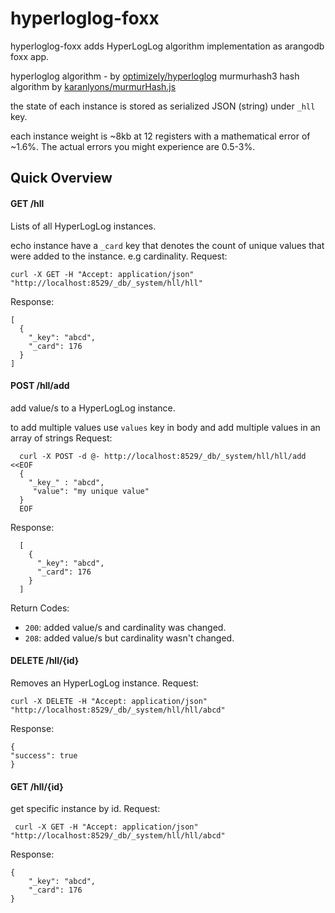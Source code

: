 # hyperloglog-foxx

hyperloglog-foxx adds HyperLogLog algorithm implementation as arangodb foxx app.

hyperloglog algorithm - by [optimizely/hyperloglog](https://github.com/optimizely/hyperloglog)
murmurhash3 hash algorithm by [karanlyons/murmurHash.js](http://github.com/karanlyons/murmurHash.js)

the state of each instance is stored as serialized JSON (string) under `_hll` key.

each instance weight is ~8kb at 12 registers with a mathematical error of ~1.6%.
 The actual errors you might experience are 0.5-3%.

## Quick Overview

#### GET /hll
 Lists of all HyperLogLog instances.
 
 echo instance have a `_card` key that denotes the count of unique
  values that were added to the instance. e.g cardinality.
 Request:
 
    curl -X GET -H "Accept: application/json" "http://localhost:8529/_db/_system/hll/hll"
 Response:
 
    [
      {
        "_key": "abcd",
        "_card": 176
      }
    ]
 
 
#### POST /hll/add
 add value/s to a HyperLogLog instance.

 to add multiple values use `values` key in body and add multiple values in an array of strings
   Request:
   
      curl -X POST -d @- http://localhost:8529/_db/_system/hll/hll/add <<EOF
      { 
        "_key_" : "abcd",
         "value": "my unique value"
      }
      EOF
   Response:
   
      [
        {
          "_key": "abcd",
          "_card": 176
        }
      ]
   Return Codes:

   - `200`: added value/s and cardinality was changed.
   - `208`: added value/s but cardinality wasn't changed.
   
   
#### DELETE /hll/{id}
 Removes an HyperLogLog instance.
  Request:
  
    curl -X DELETE -H "Accept: application/json" "http://localhost:8529/_db/_system/hll/hll/abcd"
  Response:
  
    {
    "success": true
    }
  
   
#### GET /hll/{id}
 get specific instance by id.
  Request:
  
     curl -X GET -H "Accept: application/json" "http://localhost:8529/_db/_system/hll/hll/abcd"
  Response:
  
    {
        "_key": "abcd",
        "_card": 176
    }
  
